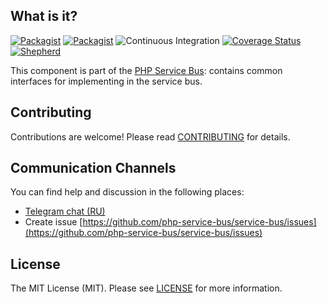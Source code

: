 ## What is it?

[![Packagist](https://img.shields.io/packagist/v/php-service-bus/common.svg)](https://packagist.org/packages/php-service-bus/common)
[![Packagist](https://img.shields.io/packagist/dt/php-service-bus/common.svg)](https://packagist.org/packages/php-service-bus/common)
![Continuous Integration](https://github.com/php-service-bus/common/workflows/Continuous%20Integration/badge.svg)
[![Coverage Status](https://coveralls.io/repos/github/php-service-bus/common/badge.svg)](https://coveralls.io/github/php-service-bus/common)
[![Shepherd](https://shepherd.dev/github/php-service-bus/common/coverage.svg)](https://shepherd.dev/github/php-service-bus/common)

This component is part of the [PHP Service Bus](https://github.com/php-service-bus/service-bus): contains common interfaces for implementing in the service bus.

## Contributing
Contributions are welcome! Please read [CONTRIBUTING](.github/CONTRIBUTING.md) for details.

## Communication Channels
You can find help and discussion in the following places:
* [Telegram chat (RU)](https://t.me/php_service_bus)
* Create issue [https://github.com/php-service-bus/service-bus/issues](https://github.com/php-service-bus/service-bus/issues)

## License

The MIT License (MIT). Please see [LICENSE](LICENSE.md) for more information.
